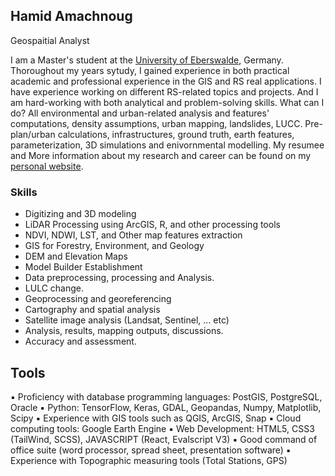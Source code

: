 ## Hamid Amachnoug

Geospaitial Analyst

I am a Master's student at the [University of Eberswalde](https://www.hnee.de), Germany. Thoroughout my years sytudy, I gained experience in both practical academic and professional experience in the GIS and RS real applications. I have experience working on different RS-related topics and projects. And I am hard-working with both analytical and problem-solving skills. What can I do? All environmental and urban-related analysis and features' computations, density assumptions, urban mapping, landslides, LUCC. Pre-plan/urban calculations, infrastructures, ground truth, earth features, parameterization, 3D simulations and enivornmental modelling.
My resumee and More information about my research and career can be found on my [personal website](https://ham811.github.io/).

### Skills

- Digitizing and 3D modeling
- LiDAR Processing using ArcGIS, R, and other processing tools
- NDVI, NDWI, LST, and Other map features extraction
- GIS for Forestry, Environment, and Geology
- DEM and Elevation Maps
- Model Builder Establishment
- Data preprocessing, processing and Analysis.
- LULC change.
- Geoprocessing and georeferencing
- Cartography and spatial analysis
- Satellite image analysis (Landsat, Sentinel, ... etc)
- Analysis, results, mapping outputs, discussions.
- Accuracy and assessment.

## Tools

▪ Proficiency with database programming languages: PostGIS, PostgreSQL, Oracle
▪ Python: TensorFlow, Keras, GDAL, Geopandas, Numpy, Matplotlib, Scipy
▪ Experience with GIS tools such as QGIS, ArcGIS, Snap
▪ Cloud computing tools: Google Earth Engine
▪ Web Development: HTML5, CSS3 (TailWind, SCSS), JAVASCRIPT (React, Evalscript V3)
▪ Good command of office suite (word processor, spread sheet, presentation software)
▪ Experience with Topographic measuring tools (Total Stations, GPS)
